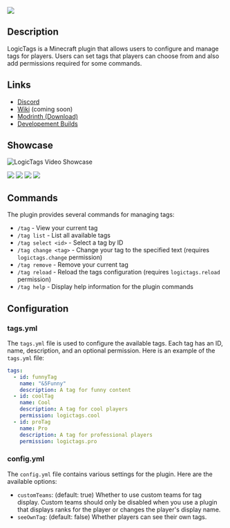 ![](https://cdn.modrinth.com/data/KyEGDSv3/images/df606c5a2d6dd813c41b2ef2cad8381861ccb9ac.png)

## Description

LogicTags is a Minecraft plugin that allows users to configure and manage tags for players. Users can set tags that players can choose from and also add permissions required for some commands.

## Links

- [Discord](https://codearray.dev/discord)
- [Wiki](https://codearray.dev/docs/logictags) (coming soon)
- [Modrinth (Download)](https://modrinth.com/plugins/logictags)
- [Developement Builds](https://jenkins.codearray.dev/job/LogicTags/)

## Showcase
![LogicTags Video Showcase](https://youtu.be/I0Kn1qKCPAc)

![](https://cdn.modrinth.com/data/KyEGDSv3/images/41f73cf8b39d34aeed5adb25a96393d76526ede9.png)
![](https://cdn.modrinth.com/data/KyEGDSv3/images/e123e9375b61905c3e86539a22a186b42985af1f.png)
![](https://cdn.modrinth.com/data/KyEGDSv3/images/e32311d25ec0966785683735a5004f36be5ad065.png)
![](https://cdn.modrinth.com/data/KyEGDSv3/images/e795b4a58f210631e32732d864dfa539a528b0c4.png)

## Commands

The plugin provides several commands for managing tags:

- `/tag` - View your current tag
- `/tag list` - List all available tags
- `/tag select <id>` - Select a tag by ID
- `/tag change <tag>` - Change your tag to the specified text (requires `logictags.change` permission)
- `/tag remove` - Remove your current tag
- `/tag reload` - Reload the tags configuration (requires `logictags.reload` permission)
- `/tag help` - Display help information for the plugin commands

## Configuration

### tags.yml

The `tags.yml` file is used to configure the available tags. Each tag has an ID, name, description, and an optional permission. Here is an example of the `tags.yml` file:

```yaml
tags:
  - id: funnyTag
    name: "&5Funny"
    description: A tag for funny content
  - id: coolTag
    name: Cool
    description: A tag for cool players
    permission: logictags.cool
  - id: proTag
    name: Pro
    description: A tag for professional players
    permission: logictags.pro
```

### config.yml

The `config.yml` file contains various settings for the plugin. Here are the available options:

- `customTeams`: (default: true) Whether to use custom teams for tag display. Custom teams should only be disabled when you use a plugin that displays ranks for the player or changes the player's display name.
- `seeOwnTag`: (default: false) Whether players can see their own tags.
